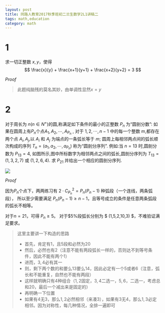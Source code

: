 ```yaml
---
layout: post
title: 同路人教育2017秋季班初二兰生数学2L1讲稿二
tags: math,education
category: math
---
```


# 1

求一切正整数 $x,y$，使得 
$$
    \frac{x}{y} + \frac{x+1}{y+1} + \frac{x+2}{y+2} = 3
$$

*Proof*

> 此题纯脑残的莫名其妙，由单调性显然$x = y$

# 2 

对于周长为 $n$($n \in N^+$)的圆,称满足如下条件的最小的正整数 $P_n$ 为“圆剖分数”:
如果在圆周上有$P_n$个点$A_1,A_2,\cdots,A_{P_n}$ ,
对于 $1,2,\cdots,n-1$ 中的每一个整数 m,都存在两个点 $A_i,A_j$,以 $A_i$ 和 $A_j$ 为端点的一条弧长等于 $m$;
圆周上每相邻两点间的弧长顺次构成的序列 $T_n=(a_1,a_2,\cdots,a_{P_n})$ 称为“圆剖分序列”.
例如:当 $n=13$ 时,圆剖分数为 $P_{13} = 4$,
如图所示,图中所标数字为相邻两点之间的弧长,圆剖分序列为 $T_{13} = (1,3,2,7)$ 或 $(1,2,6,4)$.
求 $P_21$ 并给出一个相应的圆剖分序列.

![](https://crsando.github.io/images/2024-10-19/2_1.png)

*Proof*

因为$P_n$个点下，两两练习有 $2 \cdot C_{P_n}^2 = P_n(P_n -1)$ 种弧段（一个连线，两条弧段），
所以至少需要满足 $P_n (P_n - 1) \geq n - 1$，且等号成立的条件是任意两条弧段的弧长不相等。

对于$n = 21$，可得 $P_n \geq 5$。 对于$5%段弧长分别为 $ (1,5,2,10,3) $，不难验证满足要求。

> 这里主要讲一下构造的思路
> * 首先，肯定有$1$，且5段和必然为$20$
> * 然后，必然也有$2$（注意不能有两段弧长一样的，否则达不到等号条件，因此不能有两个$1$）
> * 进而，$3,4$必有其一
> * 则，剩下两个数的和要么$13$要么$14$，因此必定有一个$5$或者$6$（注意，弧长和不能重复，自然也不能有两段）
> * 这样就明确只有4种组合（$1,2$固定，$3,4$二选一，$5,6$，二选一，考虑总和20，最后一个减出来是固定的）
> * 再明确一下位置
> * 如果有$4$无$3$，那么$1,2$必然相邻（来凑$3$），如果有$3$无$4$，那么$1,3$必定相邻。因为对称性，每几种情况，全排一遍即可